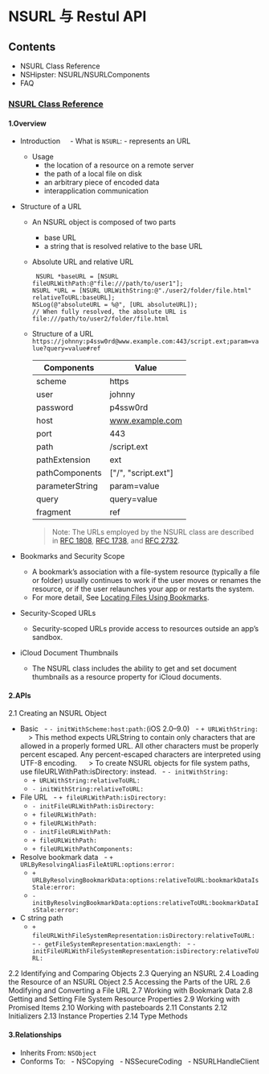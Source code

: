 # NSURL 与 Restul API

## Contents
- NSURL Class Reference
- NSHipster: NSURL/NSURLComponents
- FAQ

### [NSURL Class Reference](https://developer.apple.com/reference/foundation/nsurl)
#### 1.Overview
   - Introduction
      - What is `NSURL`:
         - represents an URL
      - Usage
         - the location of a resource on a remote server
         - the path of a local file on disk
         - an arbitrary piece of encoded data
         - interapplication communication
   - Structure of a URL
      - An NSURL object is composed of two parts
         - base URL
         - a string that is resolved relative to the base URL
      - Absolute URL and relative URL
        ```
         NSURL *baseURL = [NSURL fileURLWithPath:@"file:///path/to/user1"];
        NSURL *URL = [NSURL URLWithString:@"./user2/folder/file.html" relativeToURL:baseURL];
        NSLog(@"absoluteURL = %@", [URL absoluteURL]);  
        // When fully resolved, the absolute URL is  file:///path/to/user2/folder/file.html
          ```
      - Structure of a URL
      `https://johnny:p4ssw0rd@www.example.com:443/script.ext;param=value?query=value#ref`
      
         Components|Value|
          -------------|-----|
          scheme|https|
          user| johnny |
          password| p4ssw0rd |
          host|www.example.com|
          port| 443 |
          path|/script.ext|
          pathExtension| ext |
          pathComponents|["/", "script.ext"]|
          parameterString|param=value|
          query|query=value|
          fragment| ref |

          > Note: The URLs employed by the NSURL class are described in [RFC 1808](https://tools.ietf.org/html/rfc1808), [RFC 1738](https://tools.ietf.org/html/rfc1738), and [RFC 2732](https://tools.ietf.org/html/rfc2732).

   - Bookmarks and Security Scope
      - A bookmark’s association with a file-system resource (typically a file or folder) usually continues to work if the user moves or renames the resource, or if the user relaunches your app or restarts the system.
      - For more detail, See [Locating Files Using Bookmarks](https://developer.apple.com/library/content/documentation/FileManagement/Conceptual/FileSystemProgrammingGuide/AccessingFilesandDirectories/AccessingFilesandDirectories.html#//apple_ref/doc/uid/TP40010672-CH3-SW10).

   - Security-Scoped URLs
      - Security-scoped URLs provide access to resources outside an app’s sandbox.
   - iCloud Document Thumbnails
      - The NSURL class includes the ability to get and set document thumbnails as a resource property for iCloud documents.
      
#### 2.APIs
2.1 Creating an NSURL Object

- Basic
   - `- initWithScheme:host:path:`(iOS 2.0–9.0)
   - `+ URLWithString:`
      > This method expects URLString to contain only characters that are allowed in a properly formed URL. All other characters must be properly percent escaped. Any percent-escaped characters are interpreted using UTF-8 encoding.
      > To create NSURL objects for file system paths, use fileURLWithPath:isDirectory: instead.
   - `- initWithString:`
   - `+ URLWithString:relativeToURL:`
   - `- initWithString:relativeToURL:`
- File URL
   - `+ fileURLWithPath:isDirectory:`
   - `- initFileURLWithPath:isDirectory:`
   - `+ fileURLWithPath:`
   - `+ fileURLWithPath:`
   - `- initFileURLWithPath:`
   - `+ fileURLWithPath:`
   - `+ fileURLWithPathComponents:`
- Resolve bookmark data
   - `+ URLByResolvingAliasFileAtURL:options:error:`
   - `+ URLByResolvingBookmarkData:options:relativeToURL:bookmarkDataIsStale:error:`
   - `- initByResolvingBookmarkData:options:relativeToURL:bookmarkDataIsStale:error:`
- C string path
   - `+ fileURLWithFileSystemRepresentation:isDirectory:relativeToURL:`
   - `- getFileSystemRepresentation:maxLength:`
   - `- initFileURLWithFileSystemRepresentation:isDirectory:relativeToURL:`
      
2.2 Identifying and Comparing Objects
2.3 Querying an NSURL
2.4 Loading the Resource of an NSURL Object
2.5 Accessing the Parts of the URL
2.6 Modifying and Converting a File URL
2.7 Working with Bookmark Data
2.8 Getting and Setting File System Resource Properties
2.9 Working with Promised Items
2.10 Working with pasteboards
2.11 Constants
2.12 Initializers
2.13 Instance Properties
2.14 Type Methods

#### 3.Relationships
- Inherits From: `NSObject`
- Conforms To:
   - NSCopying
   - NSSecureCoding
   - NSURLHandleClient
